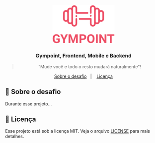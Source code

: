 <h1 align="center">
  <img alt="Gympoint" title="Gympoint" src=".github/logo.png" width="200px" />
</h1>

<h3 align="center">
  Gympoint, Frontend, Mobile e Backend
</h3>

<blockquote align="center">“Mude você e todo o resto mudará naturalmente”!</blockquote>

<p align="center">
  <a href="#-sobre-o-desafio">Sobre o desafio</a>&nbsp;&nbsp;&nbsp;|&nbsp;&nbsp;&nbsp;
  <a href="#-licença">Licença</a>
</p>


## 🚀 Sobre o desafio

Durante esse projeto...

## 📝 Licença

Esse projeto está sob a licença MIT. Veja o arquivo [LICENSE](LICENSE.md) para mais detalhes.